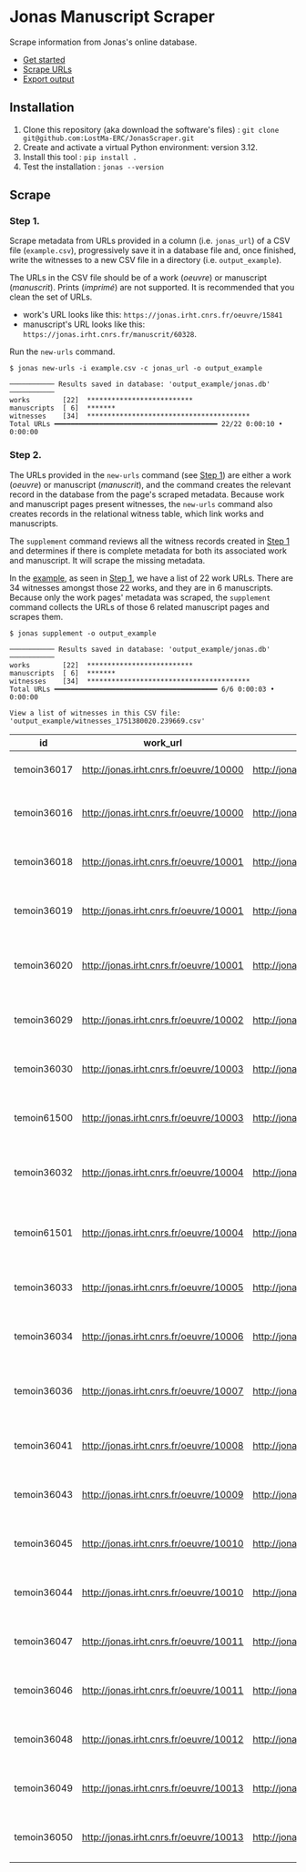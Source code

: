 # Jonas Manuscript Scraper

Scrape information from Jonas's online database.

- [Get started](#installation)
- [Scrape URLs](#scrape)
- [Export output](#export-output)


## Installation

1. Clone this repository (aka download the software's files) : `git clone git@github.com:LostMa-ERC/JonasScraper.git`
2. Create and activate a virtual Python environment: version 3.12.
3. Install this tool : `pip install .`
4. Test the installation : `jonas --version`

## Scrape

### Step 1.

Scrape metadata from URLs provided in a column (i.e. `jonas_url`) of a CSV file (`example.csv`), progressively save it in a database file and, once finished, write the witnesses to a new CSV file in a directory (i.e. `output_example`).

The URLs in the CSV file should be of a work (_oeuvre_) or manuscript (_manuscrit_). Prints (_imprimé_) are not supported. It is recommended that you clean the set of URLs.

- work's URL looks like this: `https://jonas.irht.cnrs.fr/oeuvre/15841`
- manuscript's URL looks like this: `https://jonas.irht.cnrs.fr/manuscrit/60328`.

Run the `new-urls` command.

```shell
$ jonas new-urls -i example.csv -c jonas_url -o output_example
```

```console
─────────── Results saved in database: 'output_example/jonas.db' ───────────
works        [22]  **************************
manuscripts  [ 6]  *******
witnesses    [34]  ****************************************
Total URLs ━━━━━━━━━━━━━━━━━━━━━━━━━━━━━━━━━━━━━━━━ 22/22 0:00:10 • 0:00:00
```

### Step 2.

The URLs provided in the `new-urls` command (see [Step 1](#step-1)) are either a work (_oeuvre_) or manuscript (_manuscrit_), and the command creates the relevant record in the database from the page's scraped metadata. Because work and manuscript pages present witnesses, the `new-urls` command also creates records in the relational witness table, which link works and manuscripts.

The `supplement` command reviews all the witness records created in [Step 1](#step-1) and determines if there is complete metadata for both its associated work and manuscript. It will scrape the missing metadata.

In the [example](./example.csv), as seen in [Step 1](#step-1), we have a list of 22 work URLs. There are 34 witnesses amongst those 22 works, and they are in 6 manuscripts. Because only the work pages' metadata was scraped, the `supplement` command collects the URLs of those 6 related manuscript pages and scrapes them.

```shell
$ jonas supplement -o output_example
```

```console
─────────── Results saved in database: 'output_example/jonas.db' ───────────
works        [22]  **************************
manuscripts  [ 6]  *******
witnesses    [34]  ****************************************
Total URLs ━━━━━━━━━━━━━━━━━━━━━━━━━━━━━━━━━━━━━━━━ 6/6 0:00:03 • 0:00:00

View a list of witnesses in this CSV file: 'output_example/witnesses_1751380020.239669.csv'
```

id|work_url|ms_url|work_id|work_title|work_author|work_incipit|work_form|work_date|work_language|work_n_verses|work_meter|work_rhyme_scheme|work_scripta|work_keywords|work_links|witness_id|witness_doc_id|witness_work_id|witness_date|witness_siglum|witness_status|witness_foliation|manuscript_id|manuscript_exemplar|manuscript_date|manuscript_language
|--|--|--|--|--|--|--|--|--|--|--|--|--|--|--|--|--|--|--|--|--|--|--|--|--|--|--|
temoin36017|http://jonas.irht.cnrs.fr/oeuvre/10000|http://jonas.irht.cnrs.fr/manuscrit/72186|10000|Ballade|Oton de Grandson|Faitez de moy tout ce qu'il vous plaira|vers|2e moitié du 14e s.|oil-français|||||||temoin36017|72186|10000|vers 1430|A|intégral|Folio 134r - 134v|72186|Paris, Bibliothèque nationale de France, Manuscrits, fr. 02201|15e s.|oil-français
temoin36016|http://jonas.irht.cnrs.fr/oeuvre/10000|http://jonas.irht.cnrs.fr/manuscrit/72191|10000|Ballade|Oton de Grandson|Faitez de moy tout ce qu'il vous plaira|vers|2e moitié du 14e s.|oil-français|||||||temoin36016|72191|10000|vers 1430|A|intégral|Folio 134r - 134v|72191|LAUSANNE, Bibliothèque cantonale et universitaire, Ms 350|vers 1430|oil-français
temoin36018|http://jonas.irht.cnrs.fr/oeuvre/10001|http://jonas.irht.cnrs.fr/manuscrit/72186|10001|Ballade|Oton de Grandson|Je n'ay riens fait qu'amours ne me fait faire|vers|2e moitié du 14e s.|oil-français|||||||temoin36018|72186|10001|vers 1430|A|intégral|Folio 135r - 135v|72186|Paris, Bibliothèque nationale de France, Manuscrits, fr. 02201|15e s.|oil-français
temoin36019|http://jonas.irht.cnrs.fr/oeuvre/10001|http://jonas.irht.cnrs.fr/manuscrit/72191|10001|Ballade|Oton de Grandson|Je n'ay riens fait qu'amours ne me fait faire|vers|2e moitié du 14e s.|oil-français|||||||temoin36019|72191|10001|vers 1430|A|intégral|Folio 135r - 135v|72191|LAUSANNE, Bibliothèque cantonale et universitaire, Ms 350|vers 1430|oil-français
temoin36020|http://jonas.irht.cnrs.fr/oeuvre/10001|http://jonas.irht.cnrs.fr/manuscrit/71827|10001|Ballade|Oton de Grandson|Je n'ay riens fait qu'amours ne me fait faire|vers|2e moitié du 14e s.|oil-français|||||||temoin36020|71827|10001|vers 1430|A|intégral|Folio 135r - 135v|71827|Paris, Bibliothèque nationale de France, Manuscrits, Rothschild 2796 (432 a)|milieu 15e s.|oil-français
temoin36029|http://jonas.irht.cnrs.fr/oeuvre/10002|http://jonas.irht.cnrs.fr/manuscrit/72191|10002|Ballade|Oton de Grandson|A ce plaisant premier jour de l'annee|vers|2e moitié du 14e s.|oil-français|||||||temoin36029|72191|10002|vers 1430|A|intégral|Folio 138r - 138v|72191|LAUSANNE, Bibliothèque cantonale et universitaire, Ms 350|vers 1430|oil-français
temoin36030|http://jonas.irht.cnrs.fr/oeuvre/10003|http://jonas.irht.cnrs.fr/manuscrit/72191|10003|Ballade|Oton de Grandson|En grant deduit et en doulce plaisance|vers|2e moitié du 14e s.|oil-français|||||||temoin36030|72191|10003|1826|||Folio 61r - 61r|72191|LAUSANNE, Bibliothèque cantonale et universitaire, Ms 350|vers 1430|oil-français
temoin61500|http://jonas.irht.cnrs.fr/oeuvre/10003|http://jonas.irht.cnrs.fr/manuscrit/75963|10003|Ballade|Oton de Grandson|En grant deduit et en doulce plaisance|vers|2e moitié du 14e s.|oil-français|||||||temoin61500|75963|10003|1826|||Folio 61r - 61r|75963|BESANCON, Bibliothèque municipale, 0556|1826|oil-français
temoin36032|http://jonas.irht.cnrs.fr/oeuvre/10004|http://jonas.irht.cnrs.fr/manuscrit/72191|10004|Rondeau|Oton de Grandson|Bien appert, Belle, a vo bonté / Et a vostre maintenement|vers|2e moitié du 14e s.|oil-français|||||||temoin36032|72191|10004|1826|||Folio 61v - 61v|72191|LAUSANNE, Bibliothèque cantonale et universitaire, Ms 350|vers 1430|oil-français
temoin61501|http://jonas.irht.cnrs.fr/oeuvre/10004|http://jonas.irht.cnrs.fr/manuscrit/75963|10004|Rondeau|Oton de Grandson|Bien appert, Belle, a vo bonté / Et a vostre maintenement|vers|2e moitié du 14e s.|oil-français|||||||temoin61501|75963|10004|1826|||Folio 61v - 61v|75963|BESANCON, Bibliothèque municipale, 0556|1826|oil-français
temoin36033|http://jonas.irht.cnrs.fr/oeuvre/10005|http://jonas.irht.cnrs.fr/manuscrit/72191|10005|Ballade|Oton de Grandson|Car j'ay perdu ma jeunesse et ma joye|prose|2e moitié du 14e s.|oil-français|||||||temoin36033|72191|10005|vers 1430|A|intégral|Folio 139r - 139v|72191|LAUSANNE, Bibliothèque cantonale et universitaire, Ms 350|vers 1430|oil-français
temoin36034|http://jonas.irht.cnrs.fr/oeuvre/10006|http://jonas.irht.cnrs.fr/manuscrit/72191|10006|Rondeau|Oton de Grandson|Comment seroit que je fusse joieulx|vers|2e moitié du 14e s.|oil-français|||||||temoin36034|72191|10006|vers 1430|A|intégral|Folio 139v - 140r|72191|LAUSANNE, Bibliothèque cantonale et universitaire, Ms 350|vers 1430|oil-français
temoin36036|http://jonas.irht.cnrs.fr/oeuvre/10007|http://jonas.irht.cnrs.fr/manuscrit/72191|10007|Rondeau|Oton de Grandson|Belle, pour hair faulceté / Et vous servir de cuer d'amy|vers|2e moitié du 14e s.|oil-français|||||||temoin36036|72191|10007|vers 1430||intégral|Folio 140v - 140v|72191|LAUSANNE, Bibliothèque cantonale et universitaire, Ms 350|vers 1430|oil-français
temoin36041|http://jonas.irht.cnrs.fr/oeuvre/10008|http://jonas.irht.cnrs.fr/manuscrit/72191|10008|Rondeau|Oton de Grandson|Ce premier jour que l'an se renouvelle|vers|2e moitié du 14e s.|oil-français|||||||temoin36041|72191|10008|vers 1430||intégral|Folio 142r - 142v|72191|LAUSANNE, Bibliothèque cantonale et universitaire, Ms 350|vers 1430|oil-français
temoin36043|http://jonas.irht.cnrs.fr/oeuvre/10009|http://jonas.irht.cnrs.fr/manuscrit/72191|10009|Ballade|Oton de Grandson|En languissant defineront my jour|vers|2e moitié du 14e s.|oil-français|||||||temoin36043|72191|10009|vers 1430||intégral|Folio 142v - 143r|72191|LAUSANNE, Bibliothèque cantonale et universitaire, Ms 350|vers 1430|oil-français
temoin36045|http://jonas.irht.cnrs.fr/oeuvre/10010|http://jonas.irht.cnrs.fr/manuscrit/72193|10010|Ballade|Oton de Grandson|Pour mieulx garder de ma dame le fort|vers|2e moitié du 14e s.|oil-français|||||||temoin36045|72193|10010|vers 1430|A|intégral|Folio 143r - 143v|72193|PHILADELPHIA, University of Pennsylvania Library, Codex 0902|vers 1390|oil-français
temoin36044|http://jonas.irht.cnrs.fr/oeuvre/10010|http://jonas.irht.cnrs.fr/manuscrit/72191|10010|Ballade|Oton de Grandson|Pour mieulx garder de ma dame le fort|vers|2e moitié du 14e s.|oil-français|||||||temoin36044|72191|10010|vers 1430|A|intégral|Folio 143r - 143v|72191|LAUSANNE, Bibliothèque cantonale et universitaire, Ms 350|vers 1430|oil-français
temoin36047|http://jonas.irht.cnrs.fr/oeuvre/10011|http://jonas.irht.cnrs.fr/manuscrit/72191|10011|Ballade|Oton de Grandson|S'a ma cause perdoit sa bonne fame|vers|2e moitié du 14e s.|oil-français|||||||temoin36047|72191|10011|vers 1430|A|intégral|Folio 143v - 144r|72191|LAUSANNE, Bibliothèque cantonale et universitaire, Ms 350|vers 1430|oil-français
temoin36046|http://jonas.irht.cnrs.fr/oeuvre/10011|http://jonas.irht.cnrs.fr/manuscrit/72193|10011|Ballade|Oton de Grandson|S'a ma cause perdoit sa bonne fame|vers|2e moitié du 14e s.|oil-français|||||||temoin36046|72193|10011|vers 1430|A|intégral|Folio 143v - 144r|72193|PHILADELPHIA, University of Pennsylvania Library, Codex 0902|vers 1390|oil-français
temoin36048|http://jonas.irht.cnrs.fr/oeuvre/10012|http://jonas.irht.cnrs.fr/manuscrit/72191|10012|Ballade|Oton de Grandson|Quant je pense a vo doulce figure|vers|2e moitié du 14e s.|oil-français|||||||temoin36048|72191|10012|vers 1430|A|intégral|Folio 144r - 144v|72191|LAUSANNE, Bibliothèque cantonale et universitaire, Ms 350|vers 1430|oil-français
temoin36049|http://jonas.irht.cnrs.fr/oeuvre/10013|http://jonas.irht.cnrs.fr/manuscrit/72193|10013|Ballade|Oton de Grandson|Se je m'en dueil, nul ne m'en doyt blasmer|vers|2e moitié du 14e s.|oil-français|||||||temoin36049|72193|10013|vers 1430|A|intégral|Folio 144v - 145r|72193|PHILADELPHIA, University of Pennsylvania Library, Codex 0902|vers 1390|oil-français
temoin36050|http://jonas.irht.cnrs.fr/oeuvre/10013|http://jonas.irht.cnrs.fr/manuscrit/72191|10013|Ballade|Oton de Grandson|Se je m'en dueil, nul ne m'en doyt blasmer|vers|2e moitié du 14e s.|oil-français|||||||temoin36050|72191|10013|vers 1430|A|intégral|Folio 144v - 145r|72191|LAUSANNE, Bibliothèque cantonale et universitaire, Ms 350|vers 1430|oil-français